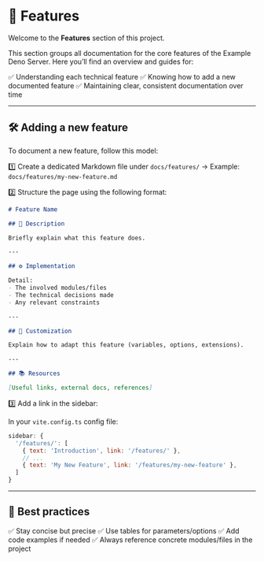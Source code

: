 # 🌟 Features

Welcome to the **Features** section of this project.

This section groups all documentation for the core features of the Example Deno Server.
Here you’ll find an overview and guides for:

✅ Understanding each technical feature
✅ Knowing how to add a new documented feature
✅ Maintaining clear, consistent documentation over time

---

## 🛠️ Adding a new feature

To document a new feature, follow this model:

1️⃣ Create a dedicated Markdown file under `docs/features/`
→ Example: `docs/features/my-new-feature.md`

2️⃣ Structure the page using the following format:

```markdown
# Feature Name

## 📖 Description

Briefly explain what this feature does.

---

## ⚙️ Implementation

Detail:
- The involved modules/files
- The technical decisions made
- Any relevant constraints

---

## 🧩 Customization

Explain how to adapt this feature (variables, options, extensions).

---

## 📚 Resources

[Useful links, external docs, references]
```

3️⃣ Add a link in the sidebar:

In your `vite.config.ts` config file:

```js
sidebar: {
  '/features/': [
    { text: 'Introduction', link: '/features/' },
    // ...
    { text: 'My New Feature', link: '/features/my-new-feature' },
  ]
}
```

---

## 🚀 Best practices

✅ Stay concise but precise
✅ Use tables for parameters/options
✅ Add code examples if needed
✅ Always reference concrete modules/files in the project

